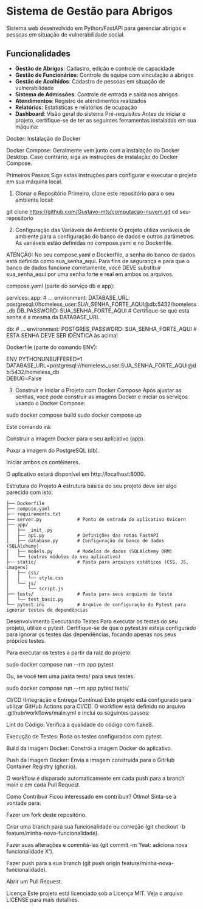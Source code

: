 # Sistema de Gestão para Abrigos

Sistema web desenvolvido em Python/FastAPI para gerenciar abrigos e pessoas em situação de vulnerabilidade social.

## Funcionalidades

- **Gestão de Abrigos**: Cadastro, edição e controle de capacidade
- **Gestão de Funcionários**: Controle de equipe com vinculação a abrigos
- **Gestão de Acolhidos**: Cadastro de pessoas em situação de vulnerabilidade
- **Sistema de Admissões**: Controle de entrada e saída nos abrigos
- **Atendimentos**: Registro de atendimentos realizados
- **Relatórios**: Estatísticas e relatórios de ocupação
- **Dashboard**: Visão geral do sistema
Pré-requisitos
Antes de iniciar o projeto, certifique-se de ter as seguintes ferramentas instaladas em sua máquina:

Docker: Instalação do Docker

Docker Compose: Geralmente vem junto com a instalação do Docker Desktop. Caso contrário, siga as instruções de instalação do Docker Compose.

Primeiros Passos
Siga estas instruções para configurar e executar o projeto em sua máquina local.

1. Clonar o Repositório
Primeiro, clone este repositório para o seu ambiente local:

git clone https://github.com/Gustavo-mts/computacao-nuvem.git
cd seu-repositorio

2. Configuração das Variáveis de Ambiente
O projeto utiliza variáveis de ambiente para a configuração do banco de dados e outros parâmetros. As variáveis estão definidas no compose.yaml e no Dockerfile.

ATENÇÃO: No seu compose.yaml e Dockerfile, a senha do banco de dados está definida como sua_senha_aqui. Para fins de segurança e para que o banco de dados funcione corretamente, você DEVE substituir sua_senha_aqui por uma senha forte e real em ambos os arquivos.

compose.yaml (parte do serviço db e app):

services:
  app:
    # ...
    environment:
      DATABASE_URL: postgresql://homeless_user:SUA_SENHA_FORTE_AQUI@db:5432/homeless_db
      DB_PASSWORD: SUA_SENHA_FORTE_AQUI # Certifique-se que esta senha é a mesma da DATABASE_URL

  db:
    # ...
    environment:
      POSTGRES_PASSWORD: SUA_SENHA_FORTE_AQUI # ESTA SENHA DEVE SER IDÊNTICA às acima!

Dockerfile (parte do comando ENV):

ENV PYTHONUNBUFFERED=1 \
    DATABASE_URL=postgresql://homeless_user:SUA_SENHA_FORTE_AQUI@db:5432/homeless_db \
    DEBUG=False

3. Construir e Iniciar o Projeto com Docker Compose
Após ajustar as senhas, você pode construir as imagens Docker e iniciar os serviços usando o Docker Compose:

sudo docker compose build
sudo docker compose up

Este comando irá:

Construir a imagem Docker para o seu aplicativo (app).

Puxar a imagem do PostgreSQL (db).

Iniciar ambos os contêineres.

O aplicativo estará disponível em http://localhost:8000.

Estrutura do Projeto
A estrutura básica do seu projeto deve ser algo parecido com isto:

```
├── Dockerfile
├── compose.yaml
├── requirements.txt
├── server.py             # Ponto de entrada do aplicativo Uvicorn
├── app/
│   ├── _init_.py
│   ├── api.py            # Definições das rotas FastAPI
│   ├── database.py       # Configuração do banco de dados (SQLAlchemy)
│   ├── models.py         # Modelos de dados (SQLAlchemy ORM)
│   └── (outros módulos do seu aplicativo)
├── static/               # Pasta para arquivos estáticos (CSS, JS, imagens)
│   ├── css/
│   │   └── style.css
│   └── js/
│       └── script.js
├── tests/                # Pasta para seus arquivos de teste
│   └── test_basic.py
└── pytest.ini            # Arquivo de configuração do Pytest para ignorar testes de dependências
```
Desenvolvimento
Executando Testes
Para executar os testes do seu projeto, utilize o pytest. Certifique-se de que o pytest.ini esteja configurado para ignorar os testes das dependências, focando apenas nos seus próprios testes.

Para executar os testes a partir da raiz do projeto:

sudo docker compose run --rm app pytest

Ou, se você tem uma pasta tests/ para seus testes:

sudo docker compose run --rm app pytest tests/

CI/CD (Integração e Entrega Contínua)
Este projeto está configurado para utilizar GitHub Actions para CI/CD. O workflow está definido no arquivo .github/workflows/main.yml e inclui os seguintes passos:

Lint do Código: Verifica a qualidade do código com flake8.

Execução de Testes: Roda os testes configurados com pytest.

Build da Imagem Docker: Constrói a imagem Docker do aplicativo.

Push da Imagem Docker: Envia a imagem construída para o GitHub Container Registry (ghcr.io).

O workflow é disparado automaticamente em cada push para a branch main e em cada Pull Request.

Como Contribuir
Ficou interessado em contribuir? Ótimo! Sinta-se à vontade para:

Fazer um fork deste repositório.

Criar uma branch para sua funcionalidade ou correção (git checkout -b feature/minha-nova-funcionalidade).

Fazer suas alterações e commitá-las (git commit -m 'feat: adiciona nova funcionalidade X').

Fazer push para a sua branch (git push origin feature/minha-nova-funcionalidade).

Abrir um Pull Request.

Licença
Este projeto está licenciado sob a Licença MIT. Veja o arquivo LICENSE para mais detalhes.
